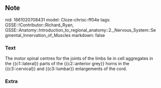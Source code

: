 ## Note
nid: 1661020708431
model: Cloze-chrisc-ff04e
tags: GSSE::!Contributor::Richard_Ryan, GSSE::Anatomy::Introduction_to_regional_anatomy::2._Nervous_System::Segmental_Innervation_of_Muscles
markdown: false

### Text
<div class="toggle">
  The motor spinal centres for the joints of the limbs lie in cell
  aggregates in the {{c1::lateral}} parts of the {{c2::anterior
  grey}} horns in the {{c3::cervical}} and {{c3::lumbar}}
  enlargements of the cord.
</div>

### Extra

